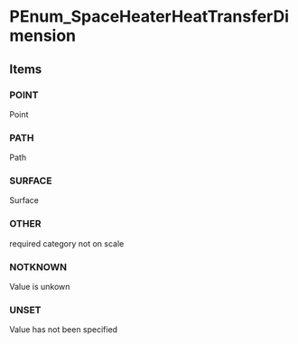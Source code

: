 # PEnum_SpaceHeaterHeatTransferDimension


<!-- end of short definition -->
## Items

### POINT
Point

### PATH
Path

### SURFACE
Surface

### OTHER
required category not on scale

### NOTKNOWN
Value is unkown

### UNSET
Value has not been specified
